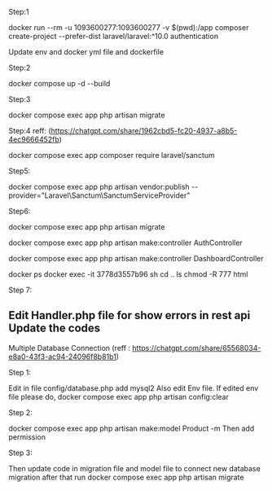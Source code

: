 Step:1 

docker run --rm -u 1093600277:1093600277 -v $(pwd):/app composer create-project --prefer-dist laravel/laravel:^10.0 authentication

Update env and docker yml file and dockerfile

Step:2

docker compose up -d --build

Step:3

docker compose exec app php artisan migrate

Step:4 reff: (https://chatgpt.com/share/1962cbd5-fc20-4937-a8b5-4ec9666452fb)

docker compose exec app composer require laravel/sanctum

Step5:

docker compose exec app php artisan vendor:publish --provider="Laravel\Sanctum\SanctumServiceProvider"


Step6:

docker compose exec app php artisan migrate

docker compose exec app php artisan make:controller AuthController

docker compose exec app php artisan make:controller DashboardController

docker ps
docker exec -it 3778d3557b96 sh
cd ..
ls 
chmod -R 777 html

Step 7:

Edit Handler.php file for show errors in rest api
Update the codes
---------------------------------------------------------------------------------------------------

Multiple Database Connection (reff : https://chatgpt.com/share/65568034-e8a0-43f3-ac94-24096f8b81b1)

Step 1:

Edit in file config/database.php add mysql2
Also edit Env file. If edited env file please do,
docker compose exec app php artisan config:clear

Step 2:

docker compose exec app php artisan make:model Product -m
Then add permission

Step 3:

Then update code in migration file and model file to connect new database migration after that run
docker compose exec app php artisan migrate



